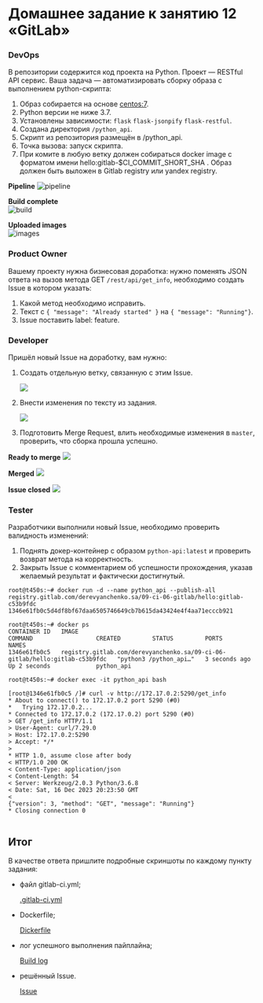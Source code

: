 # Домашнее задание к занятию 12 «GitLab»

### DevOps

В репозитории содержится код проекта на Python. Проект — RESTful API сервис. Ваша задача — автоматизировать сборку образа с выполнением python-скрипта:

1. Образ собирается на основе [centos:7](https://hub.docker.com/_/centos?tab=tags&page=1&ordering=last_updated).
2. Python версии не ниже 3.7.
3. Установлены зависимости: `flask` `flask-jsonpify` `flask-restful`.
4. Создана директория `/python_api`.
5. Скрипт из репозитория размещён в /python_api.
6. Точка вызова: запуск скрипта.
7. При комите в любую ветку должен собираться docker image с форматом имени hello:gitlab-$CI_COMMIT_SHORT_SHA . Образ должен быть выложен в Gitlab registry или yandex registry.   
 
 **Pipeline**
  ![pipeline](./img/pipeline.PNG)
  
  **Build complete**  
  ![build](./img/build.PNG)
  
  **Uploaded images**  
  ![images](./img/images.PNG)

### Product Owner

Вашему проекту нужна бизнесовая доработка: нужно поменять JSON ответа на вызов метода GET `/rest/api/get_info`, необходимо создать Issue в котором указать:

1. Какой метод необходимо исправить.
2. Текст с `{ "message": "Already started" }` на `{ "message": "Running"}`.
3. Issue поставить label: feature.

### Developer

Пришёл новый Issue на доработку, вам нужно:

1. Создать отдельную ветку, связанную с этим Issue.

	![](./img/issue.PNG)
	
	

2. Внести изменения по тексту из задания.

   ![](./img/fix.PNG)
   
3. Подготовить Merge Request, влить необходимые изменения в `master`, проверить, что сборка прошла успешно.

  **Ready to merge**
  ![](./img/merge-ready.PNG)
  
  **Merged**
  ![](./img/merge-done.PNG)
  
  **Issue closed**
  ![](./img/issue-closed.PNG)


### Tester

Разработчики выполнили новый Issue, необходимо проверить валидность изменений:

1. Поднять докер-контейнер с образом `python-api:latest` и проверить возврат метода на корректность.
2. Закрыть Issue с комментарием об успешности прохождения, указав желаемый результат и фактически достигнутый.

```
root@t450s:~# docker run -d --name python_api --publish-all registry.gitlab.com/derevyanchenko.sa/09-ci-06-gitlab/hello:gitlab-c53b9fdc
1346e61fb0c5d4df8bf67daa6505746649cb7b615da43424e4f4aa71ecccb921

root@t450s:~# docker ps
CONTAINER ID   IMAGE                                                                         COMMAND                  CREATED         STATUS         PORTS     NAMES
1346e61fb0c5   registry.gitlab.com/derevyanchenko.sa/09-ci-06-gitlab/hello:gitlab-c53b9fdc   "python3 /python_api…"   3 seconds ago   Up 2 seconds             python_api

root@t450s:~# docker exec -it python_api bash

[root@1346e61fb0c5 /]# curl -v http://172.17.0.2:5290/get_info
* About to connect() to 172.17.0.2 port 5290 (#0)
*   Trying 172.17.0.2...
* Connected to 172.17.0.2 (172.17.0.2) port 5290 (#0)
> GET /get_info HTTP/1.1
> User-Agent: curl/7.29.0
> Host: 172.17.0.2:5290
> Accept: */*
>
* HTTP 1.0, assume close after body
< HTTP/1.0 200 OK
< Content-Type: application/json
< Content-Length: 54
< Server: Werkzeug/2.0.3 Python/3.6.8
< Date: Sat, 16 Dec 2023 20:23:50 GMT
<
{"version": 3, "method": "GET", "message": "Running"}
* Closing connection 0


```  

## Итог

В качестве ответа пришлите подробные скриншоты по каждому пункту задания:

- файл gitlab-ci.yml;

  [.gitlab-ci.yml](./files/gitlab-ci.yml)

- Dockerfile; 
 
  [Dickerfile](./files/Dockerfile)
   
- лог успешного выполнения пайплайна;

  [Build log](./files/build.log)

- решённый Issue.

  [Issue](https://gitlab.com/derevyanchenko.sa/09-ci-06-gitlab/-/issues/2)



